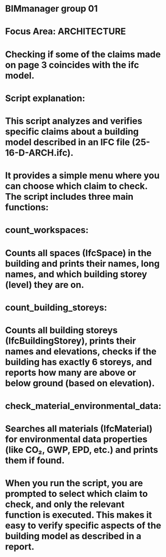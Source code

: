 # BIMmanager group 01
# Focus Area: ARCHITECTURE
# Checking if some of the claims made on page 3 coincides with the ifc model. 

# Script explanation:

# This script analyzes and verifies specific claims about a building model described in an IFC file (25-16-D-ARCH.ifc).
# It provides a simple menu where you can choose which claim to check. The script includes three main functions:

# count_workspaces:
# Counts all spaces (IfcSpace) in the building and prints their names, long names, and which building storey (level) they are on.

# count_building_storeys:
# Counts all building storeys (IfcBuildingStorey), prints their names and elevations, checks if the building has exactly 6 storeys, and reports how   many are above or below ground (based on elevation).

# check_material_environmental_data:
# Searches all materials (IfcMaterial) for environmental data properties (like CO₂, GWP, EPD, etc.) and prints them if found.

# When you run the script, you are prompted to select which claim to check, and only the relevant function is executed. This makes it easy to verify specific aspects of the building model as described in a report.
